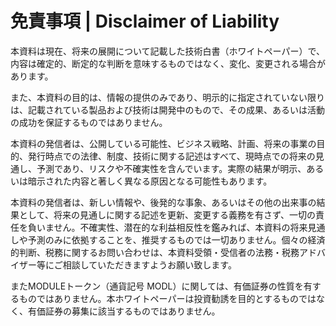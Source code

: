 # 免責事項 | Disclaimer of Liability

本資料は現在、将来の展開について記載した技術白書（ホワイトペーパー）で、内容は確定的、断定的な判断を意味するものではなく、変化、変更される場合があります。

また、本資料の目的は、情報の提供のみであり、明示的に指定されていない限りは、記載されている製品および技術は開発中のもので、その成果、あるいは活動の成功を保証するものではありません。
 
本資料の発信者は、公開している可能性、ビジネス戦略、計画、将来の事業の目的、発行時点での法律、制度、技術に関する記述はすべて、現時点での将来の見通し、予測であり、リスクや不確実性を含んでいます。実際の結果が明示、あるいは暗示された内容と著しく異なる原因となる可能性もあります。

本資料の発信者は、新しい情報や、後発的な事象、あるいはその他の出来事の結果として、将来の見通しに関する記述を更新、変更する義務を有さず、一切の責任を負いません。不確実性、潜在的な利益相反性を鑑みれば、本資料の将来見通しや予測のみに依拠することを、推奨するものでは一切ありません。個々の経済的判断、税務に関するお問い合わせは、本資料受領・受信者の法務・税務アドバイザー等にご相談していただきますようお願い致します。 

またMODULEトークン（通貨記号 MODL）に関しては、有価証券の性質を有するものではありません。本ホワイトペーパーは投資勧誘を目的とするものではなく、有価証券の募集に該当するものではありません。